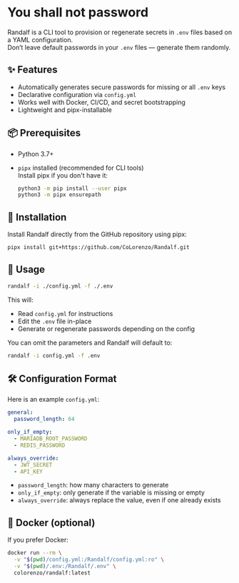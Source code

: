 # You shall not password
Randalf is a CLI tool to provision or regenerate secrets in `.env` files based on a YAML configuration.  
Don’t leave default passwords in your `.env` files — generate them randomly.  


## ✨ Features

- Automatically generates secure passwords for missing or all `.env` keys
- Declarative configuration via `config.yml`
- Works well with Docker, CI/CD, and secret bootstrapping
- Lightweight and pipx-installable

## 📦 Prerequisites

- Python 3.7+
- `pipx` installed (recommended for CLI tools)  
  Install pipx if you don't have it:

  ```bash
  python3 -m pip install --user pipx
  python3 -m pipx ensurepath


## 🚀 Installation

Install Randalf directly from the GitHub repository using pipx:

```bash
pipx install git+https://github.com/CoLorenzo/Randalf.git
```

## 🧾 Usage

```bash
randalf -i ./config.yml -f ./.env
```

This will:

* Read `config.yml` for instructions
* Edit the `.env` file in-place
* Generate or regenerate passwords depending on the config

You can omit the parameters and Randalf will default to:

```bash
randalf -i config.yml -f .env
```

## 🛠️ Configuration Format

Here is an example `config.yml`:

```yaml
general:
  password_length: 64

only_if_empty:
  - MARIADB_ROOT_PASSWORD
  - REDIS_PASSWORD

always_override:
  - JWT_SECRET
  - API_KEY
```

* `password_length`: how many characters to generate
* `only_if_empty`: only generate if the variable is missing or empty
* `always_override`: always replace the value, even if one already exists

## 📁 Docker (optional)

If you prefer Docker:

```bash
docker run --rm \
  -v "$(pwd)/config.yml:/Randalf/config.yml:ro" \
  -v "$(pwd)/.env:/Randalf/.env" \
  colorenzo/randalf:latest
```
